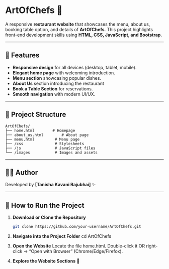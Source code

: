 # ArtOfChefs 🍴

A responsive **restaurant website** that showcases the menu, about us, booking table option, and details of **ArtOfChefs**. This project highlights front-end development skills using **HTML, CSS, JavaScript, and Bootstrap**. 

---

## 🌟 Features

- **Responsive design** for all devices (desktop, tablet, mobile).
- **Elegant home page** with welcoming introduction.
- **Menu section** showcasing popular dishes.
- **About Us** section introducing the restaurant
- **Book a Table Section** for reservations.
- **Smooth navigation** with modern UI/UX.

---

## 📁 Project Structure

```
ArtOfChefs/
├── home.html        # Homepage
├── about_us.html        # About page 
├── menu.html         # Menu page
├── /css              # Stylesheets
├── /js               # JavaScript files
└── /images           # Images and assets
```

---

## 🧑‍💻 Author

Developed by **[Tanisha Kavani Rajubhai]** ✨

---

## 🚀 How to Run the Project

1. **Download or Clone the Repository**
    ```bash
    git clone https://github.com/your-username/ArtOfChefs.git

2. **Navigate into the Project Folder**
    cd ArtOfChefs

3. **Open the Website**
    Locate the file home.html.
    Double-click it OR right-click → “Open with Browser” (Chrome/Edge/Firefox).

4. **Explore the Website Sections** 🎉
